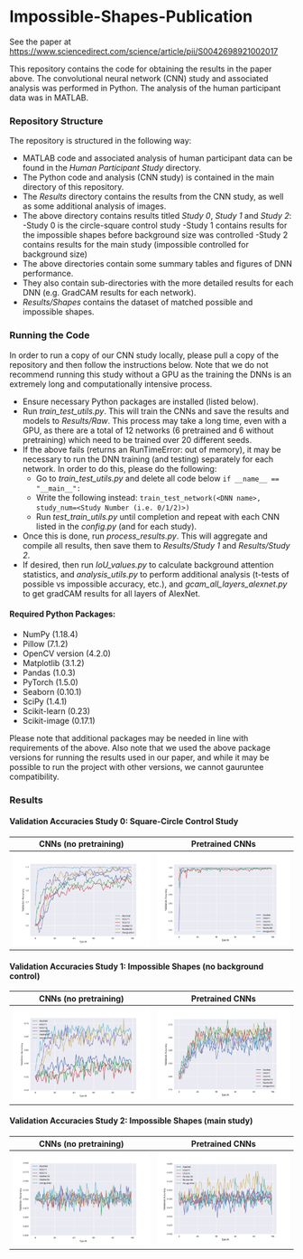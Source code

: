 # Impossible-Shapes-Publication

See the paper at https://www.sciencedirect.com/science/article/pii/S0042698921002017

This repository contains the code for obtaining the results in the paper above. The convolutional neural network (CNN) study and associated analysis was performed in Python. The analysis of the human participant data was in MATLAB.

### Repository Structure

The repository is structured in the following way:
- MATLAB code and associated analysis of human participant data can be found in the *Human Participant Study* directory.
- The Python code and analysis (CNN study) is contained in the main directory of this repository.
- The *Results* directory contains the results from the CNN study, as well as some additional analysis of images.
- The above directory contains results titled *Study 0*, *Study 1* and *Study 2*:
  -Study 0 is the circle-square control study
  -Study 1 contains results for the impossible shapes before background size was controlled
  -Study 2 contains results for the main study (impossible controlled for background size)
- The above directories contain some summary tables and figures of DNN performance.
- They also contain sub-directories with the more detailed results for each DNN (e.g. GradCAM results for each network).
- *Results/Shapes* contains the dataset of matched possible and impossible shapes.

### Running the Code

In order to run a copy of our CNN study locally, please pull a copy of the repository and then follow the instructions below. Note that we do not recommend running this study without a GPU as the training the DNNs is an extremely long and computationally intensive process. 
- Ensure necessary Python packages are installed (listed below).
- Run *train_test_utils.py*. This will train the CNNs and save the results and models to *Results/Raw*. This process may take a long time, even with a GPU, as there are a total of 12 networks (6 pretrained and 6 without pretraining) which need to be trained over 20 different seeds.
- If the above fails (returns an  RunTimeError: out of memory), it may be necessary to run the DNN training (and testing) separately for each network. In order to do this, please do the following:
  - Go to *train_test_utils.py* and delete all code below `if __name__ == "__main__":`
  - Write the following instead: `train_test_network(<DNN name>, study_num=<Study Number (i.e. 0/1/2)>)`
  - Run *test_train_utils.py* until completion and repeat with each CNN listed in the *config.py* (and for each study).
- Once this is done, run *process_results.py*. This will aggregate and compile all results, then save them to *Results/Study 1* and *Results/Study 2*.
- If desired, then run *IoU_values.py* to calculate background attention statistics, and *analysis_utils.py* to perform additional analysis (t-tests of possible vs impossible accuracy, etc.), and *gcam_all_layers_alexnet.py* to get gradCAM results for all layers of AlexNet.

#### Required Python Packages:
- NumPy (1.18.4)
- Pillow (7.1.2)
- OpenCV version (4.2.0)
- Matplotlib (3.1.2)
- Pandas (1.0.3)
- PyTorch (1.5.0)
- Seaborn (0.10.1)
- SciPy (1.4.1)
- Scikit-learn (0.23)
- Scikit-image (0.17.1)

Please note that additional packages may be needed in line with requirements of the above. Also note that we used the above package versions for running the results used in our paper, and while it may be possible to run the project with other versions, we cannot gauruntee compatibility.

### Results

#### Validation Accuracies Study 0: Square-Circle Control Study

CNNs (no pretraining) | Pretrained CNNs
------------ | -------------
![DNN Accuracy no pretraining study 0](https://github.com/PWman/Impossible-Shapes-Paper/blob/master/Results/Study%200/Validation%20Accuracies%20(no%20pretraining).png) | ![DNN Accuracy pretrained study 0](https://github.com/PWman/Impossible-Shapes-Paper/blob/master/Results/Study%200/Validation%20Accuracies%20(with%20pretraining).png)

#### Validation Accuracies Study 1: Impossible Shapes (no background control)

CNNs (no pretraining) | Pretrained CNNs
------------ | -------------
![DNN Accuracy no pretraining study 1](https://github.com/PWman/Impossible-Shapes-Paper/blob/master/Results/Study%201/Validation%20Accuracies%20(no%20pretraining).png) | ![DNN Accuracy pretrained study 1](https://github.com/PWman/Impossible-Shapes-Paper/blob/master/Results/Study%201/Validation%20Accuracies%20(with%20pretraining).png)


#### Validation Accuracies Study 2: Impossible Shapes (main study)

CNNs (no pretraining) | Pretrained CNNs
------------ | -------------
![DNN Accuracy no pretraining study 2](https://github.com/PWman/Impossible-Shapes-Paper/blob/master/Results/Study%202/Validation%20Accuracies%20(no%20pretraining).png) | ![DNN Accuracy pretrained study 2](https://github.com/PWman/Impossible-Shapes-Paper/blob/master/Results/Study%202/Validation%20Accuracies%20(with%20pretraining).png) 

